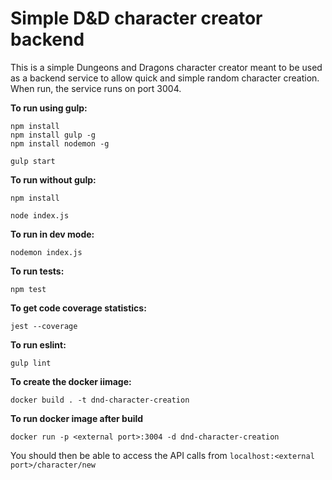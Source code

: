 # Simple D&D character creator backend

This is a simple Dungeons and Dragons character creator meant to be used as a
backend service to allow quick and simple random character creation.  When run,
the service runs on port 3004.

**To run using gulp:**
```
npm install
npm install gulp -g
npm install nodemon -g

gulp start
```

**To run without gulp:**
```
npm install

node index.js
```

**To run in dev mode:**
```
nodemon index.js
```

**To run tests:**
```
npm test
```

**To get code coverage statistics:**
```
jest --coverage
```

**To run eslint:**
```
gulp lint
```

**To create the docker iimage:**
```
docker build . -t dnd-character-creation
```

**To run docker image after build**
```
docker run -p <external port>:3004 -d dnd-character-creation
```

You should then be able to access the API calls from 
```localhost:<external port>/character/new```
